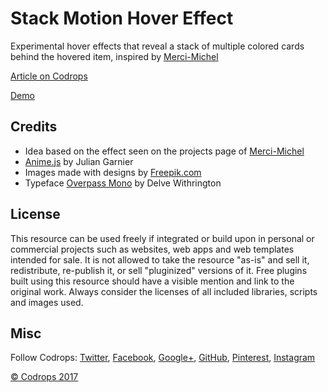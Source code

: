 # Stack Motion Hover Effect

Experimental hover effects that reveal a stack of multiple colored cards behind the hovered item, inspired by [Merci-Michel](http://www.merci-michel.com/projects/)

[Article on Codrops](https://tympanus.net/codrops/?p=30373)

[Demo](http://tympanus.net/Development/StackMotionHoverEffects/)

## Credits

- Idea based on the effect seen on the projects page of [Merci-Michel](http://www.merci-michel.com/projects/)
- [Anime.js](http://anime-js.com/) by Julian Garnier
- Images made with designs by [Freepik.com](http://www.freepik.com/free-vector/new-year-party-brochure-with-colorful-geometric-shapes_997206.htm)
- Typeface [Overpass Mono](https://fonts.google.com/specimen/Overpass+Mono) by Delve Withrington


## License
This resource can be used freely if integrated or build upon in personal or commercial projects such as websites, web apps and web templates intended for sale. It is not allowed to take the resource "as-is" and sell it, redistribute, re-publish it, or sell "pluginized" versions of it. Free plugins built using this resource should have a visible mention and link to the original work. Always consider the licenses of all included libraries, scripts and images used.

## Misc

Follow Codrops: [Twitter](http://www.twitter.com/codrops), [Facebook](http://www.facebook.com/codrops), [Google+](https://plus.google.com/101095823814290637419), [GitHub](https://github.com/codrops), [Pinterest](http://www.pinterest.com/codrops/), [Instagram](https://www.instagram.com/codropsss/)

[© Codrops 2017](http://www.codrops.com)





